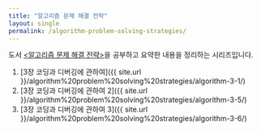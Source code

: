```yaml
---
title: "알고리즘 문제 해결 전략"
layout: single
permalink: /algorithm-problem-solving-strategies/
---
```


도서 [\<알고리즘 문제 해결 전략\>](https://book.algospot.com/index.html)을 공부하고 요약한 내용을 정리하는 시리즈입니다.

1. [3장 코딩과 디버깅에 관하여]({{ site.url }}/algorithm%20problem%20solving%20strategies/algorithm-3-1/)
1. [3장 코딩과 디버깅에 관하여 2]({{ site.url }}/algorithm%20problem%20solving%20strategies/algorithm-3-5/)
1. [3장 코딩과 디버깅에 관하여 3]({{ site.url }}/algorithm%20problem%20solving%20strategies/algorithm-3-6/)